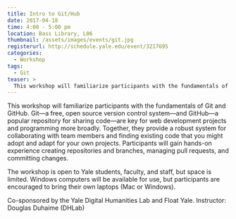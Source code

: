 ```yaml
---
title: Intro to Git/Hub
date: 2017-04-18
time: 4:00 - 5:00 pm
location: Bass Library, L06
thumbnail: /assets/images/events/git.jpg
registerurl: http://schedule.yale.edu/event/3217695
categories:
  - Workshop
tags:
  - Git
teaser: >
  This workshop will familiarize participants with the fundamentals of Git and GitHub. Git—a free, open source version control system—and GitHub—a popular repository for sharing code—are key for web development projects and programming more broadly. Together, ​they provide a robust system for collaborating with team members and finding existing code that you might adopt and adapt for your own projects. 
---
```


This workshop will familiarize participants with the fundamentals of Git and GitHub. Git—a free, open source version control system—and GitHub—a popular repository for sharing code—are key for web development projects and programming more broadly. Together, ​they provide a robust system for collaborating with team members and finding existing code that you might adopt and adapt for your own projects. Participants will gain hands-on experience creating repositories and branches, managing pull requests, and committing changes.

The workshop is open to Yale students, faculty, and staff, but space is limited. Windows computers will be available for use, but participants are encouraged to bring their own laptops (Mac or Windows).

Co-sponsored by the Yale Digital Humanities Lab and Float Yale. Instructor: Douglas Duhaime (DHLab)